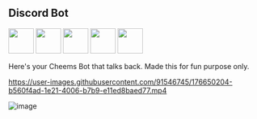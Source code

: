 <h2>Discord Bot</h2>

<div>
<img src="https://media.giphy.com/media/z1fnhcW7ot5KbbdAlY/giphy.gif" width="50"> 
<img src="https://media.giphy.com/media/9C1nyePnovqlpEYFMD/giphy.gif" width="50"> 
<img src="https://media.giphy.com/media/3Owa0TWYqHi5RZYGql/giphy.gif" width="50"> 
<img src="https://media.giphy.com/media/jUSrFvui8Pfpe/giphy.gif" width="50"> 
<img src="https://media.giphy.com/media/HCTfYH2Xk5yw/giphy.gif" width="50"> 


</div>

Here's your Cheems Bot that talks back. Made this for fun purpose only.



https://user-images.githubusercontent.com/91546745/176650204-b560f4ad-1e21-4006-b7b9-e11ed8baed77.mp4


![image](https://user-images.githubusercontent.com/91546745/178120709-2ea5883c-1d6c-4786-94d1-dd5835a678e2.png)
